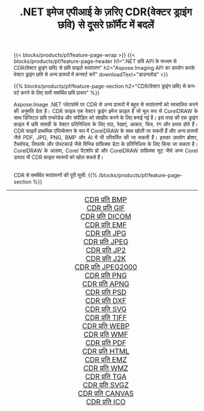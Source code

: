 ﻿---
title: .NET इमेज एपीआई के ज़रिए CDR(वेक्टर ड्राइंग छवि) से दूसरे फ़ॉर्मैट में बदलें 
weight: 3920
url: /hi/net/conversion/from/cdr 
lang: hi
langdirlevel: 2
locales: zh-hans,ja,it,ru,de,es,fr,nl,id,lt,pl,pt,vi,tr,ko,zh-hant,ar,hi,th,sv,cs,uk,he
description: Aspose.Imaging का उपयोग करके आप आसानी से CDR(वेक्टर ड्राइंग छवि) से अन्य स्वरूपों में परिवर्तित कर सकते हैं
---

{{< blocks/products/pf/feature-page-wrap >}}
{{< blocks/products/pf/feature-page-header h1=".NET छवि API के माध्यम से CDR(वेक्टर ड्राइंग छवि) से छवि फ़ाइलें रूपांतरण" h2="Aspose.Imaging API का उपयोग करके वेक्टर ड्राइंग छवि से अन्य प्रारूपों में कनवर्ट करें" downloadText="डाउनलोड" >}}


{{% blocks/products/pf/feature-page-section  h2="CDR(वेक्टर ड्राइंग छवि) से कनवर्ट करने के लिए सभी समर्थित छवि प्रारूप" %}}
<p align=justify>Aspose.Image .NET प्लेटफॉर्म पर CDR से अन्य प्रारूपों में बहुत से रूपांतरणों को स्वचालित करने की अनुमति देता है। CDR फ़ाइल एक वेक्टर ड्राइंग इमेज फ़ाइल है जो मूल रूप से CorelDRAW के साथ डिजिटल छवि एन्कोडेड और संपीड़ित को संग्रहीत करने के लिए बनाई गई है। इस तरह की एक ड्राइंग फ़ाइल में छवि सामग्री के वेक्टर प्रतिनिधित्व के लिए पाठ, रेखाएं, आकार, चित्र, रंग और प्रभाव होते हैं। CDR फाइलें प्राथमिक एप्लिकेशन के रूप में CorelDRAW के साथ खोली जा सकती हैं और अन्य प्रारूपों जैसे PDF, JPG, PNG, BMP और AI में भी परिवर्तित की जा सकती हैं। इसका उपयोग ब्रोशर, टैब्लॉयड, लिफाफे और पोस्टकार्ड जैसे विभिन्न ग्राफिक्स डेटा के प्रतिनिधित्व के लिए किया जा सकता है। CorelDRAW के अलावा, Corel पेंटशॉप प्रो और CorelDRAW ग्राफ़िक्स सूट जैसे अन्य Corel उत्पाद भी CDR फ़ाइल स्वरूपों को खोल सकते हैं।</p>
<br/>
CDR से समर्थित रूपांतरणों की पूरी सूची:
{{% /blocks/products/pf/feature-page-section %}}
<div class="container-fluid productfamilypage bg-gray">
    <div class="convertypes bg-gray agp-content section">
        <div class="container">
		<hr style="margin-left:-20px;"/>
		<div class="row other-converters" style="gap: 10px;font-size: 19px;text-align:center;">
		    <div class='col-md-2 other-converter remove-lp remove-rp'><a href="/imaging/hi/net/conversion/cdr-to-bmp" style="padding:15px;">CDR प्रति BMP</a></div><div class='col-md-2 other-converter remove-lp remove-rp'><a href="/imaging/hi/net/conversion/cdr-to-gif" style="padding:15px;">CDR प्रति GIF</a></div><div class='col-md-2 other-converter remove-lp remove-rp'><a href="/imaging/hi/net/conversion/cdr-to-dicom" style="padding:15px;">CDR प्रति DICOM</a></div><div class='col-md-2 other-converter remove-lp remove-rp'><a href="/imaging/hi/net/conversion/cdr-to-emf" style="padding:15px;">CDR प्रति EMF</a></div><div class='col-md-2 other-converter remove-lp remove-rp'><a href="/imaging/hi/net/conversion/cdr-to-jpg" style="padding:15px;">CDR प्रति JPG</a></div><div class='col-md-2 other-converter remove-lp remove-rp'><a href="/imaging/hi/net/conversion/cdr-to-jpeg" style="padding:15px;">CDR प्रति JPEG</a></div><div class='col-md-2 other-converter remove-lp remove-rp'><a href="/imaging/hi/net/conversion/cdr-to-jp2" style="padding:15px;">CDR प्रति JP2</a></div><div class='col-md-2 other-converter remove-lp remove-rp'><a href="/imaging/hi/net/conversion/cdr-to-j2k" style="padding:15px;">CDR प्रति J2K</a></div><div class='col-md-2 other-converter remove-lp remove-rp'><a href="/imaging/hi/net/conversion/cdr-to-jpeg2000" style="padding:15px;">CDR प्रति JPEG2000</a></div><div class='col-md-2 other-converter remove-lp remove-rp'><a href="/imaging/hi/net/conversion/cdr-to-png" style="padding:15px;">CDR प्रति PNG</a></div><div class='col-md-2 other-converter remove-lp remove-rp'><a href="/imaging/hi/net/conversion/cdr-to-apng" style="padding:15px;">CDR प्रति APNG</a></div><div class='col-md-2 other-converter remove-lp remove-rp'><a href="/imaging/hi/net/conversion/cdr-to-psd" style="padding:15px;">CDR प्रति PSD</a></div><div class='col-md-2 other-converter remove-lp remove-rp'><a href="/imaging/hi/net/conversion/cdr-to-dxf" style="padding:15px;">CDR प्रति DXF</a></div><div class='col-md-2 other-converter remove-lp remove-rp'><a href="/imaging/hi/net/conversion/cdr-to-svg" style="padding:15px;">CDR प्रति SVG</a></div><div class='col-md-2 other-converter remove-lp remove-rp'><a href="/imaging/hi/net/conversion/cdr-to-tiff" style="padding:15px;">CDR प्रति TIFF</a></div><div class='col-md-2 other-converter remove-lp remove-rp'><a href="/imaging/hi/net/conversion/cdr-to-webp" style="padding:15px;">CDR प्रति WEBP</a></div><div class='col-md-2 other-converter remove-lp remove-rp'><a href="/imaging/hi/net/conversion/cdr-to-wmf" style="padding:15px;">CDR प्रति WMF</a></div><div class='col-md-2 other-converter remove-lp remove-rp'><a href="/imaging/hi/net/conversion/cdr-to-pdf" style="padding:15px;">CDR प्रति PDF</a></div><div class='col-md-2 other-converter remove-lp remove-rp'><a href="/imaging/hi/net/conversion/cdr-to-html" style="padding:15px;">CDR प्रति HTML</a></div><div class='col-md-2 other-converter remove-lp remove-rp'><a href="/imaging/hi/net/conversion/cdr-to-emz" style="padding:15px;">CDR प्रति EMZ</a></div><div class='col-md-2 other-converter remove-lp remove-rp'><a href="/imaging/hi/net/conversion/cdr-to-wmz" style="padding:15px;">CDR प्रति WMZ</a></div><div class='col-md-2 other-converter remove-lp remove-rp'><a href="/imaging/hi/net/conversion/cdr-to-tga" style="padding:15px;">CDR प्रति TGA</a></div><div class='col-md-2 other-converter remove-lp remove-rp'><a href="/imaging/hi/net/conversion/cdr-to-svgz" style="padding:15px;">CDR प्रति SVGZ</a></div><div class='col-md-2 other-converter remove-lp remove-rp'><a href="/imaging/hi/net/conversion/cdr-to-canvas" style="padding:15px;">CDR प्रति CANVAS</a></div><div class='col-md-2 other-converter remove-lp remove-rp'><a href="/imaging/hi/net/conversion/cdr-to-ico" style="padding:15px;">CDR प्रति ICO</a></div>
                </div>
        </div>
    </div>
</div>
<br/>

